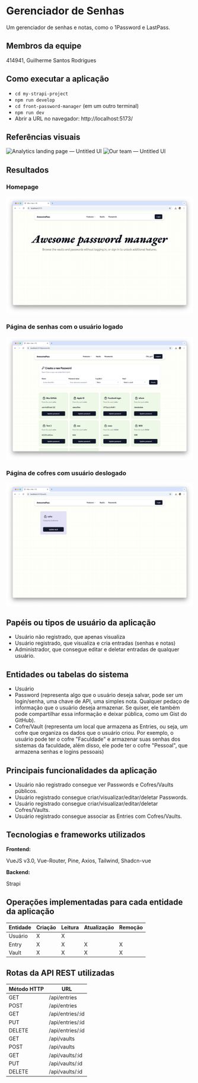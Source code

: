 # Gerenciador de Senhas

Um gerenciador de senhas e notas, como o 1Password e LastPass.

## Membros da equipe

414941, Guilherme Santos Rodrigues

## Como executar a aplicação

- `cd my-strapi-project`
- `npm run develop`
- `cd front-password-manager` (em um outro terminal)
- `npm run dev`
- Abrir a URL no navegador: http://localhost:5173/

## Referências visuais

![Analytics landing page — Untitled UI](https://cdn.dribbble.com/userupload/15729004/file/original-f173714d81790a38fc7101b23ff069ef.jpg?resize=2048x1536 "Analytics landing page — Untitled UI")
![Our team — Untitled UI](https://cdn.dribbble.com/userupload/13745057/file/original-535f0c9a22cc3b4dc716ac52b8f82c0c.jpg?resize=2048x1536 "Our team — Untitled UI")

## Resultados
### Homepage
![img-1](./showcase-images/img-1.png)
### Página de senhas com o usuário logado
![img-2](./showcase-images/img-3.png)
### Página de cofres com usuário deslogado
![img-3](./showcase-images/img-2.png)

## Papéis ou tipos de usuário da aplicação

- Usuário não registrado, que apenas visualiza
- Usuário registrado, que visualiza e cria entradas (senhas e notas)
- Administrador, que consegue editar e deletar entradas de qualquer usuário.

## Entidades ou tabelas do sistema

- Usuário
- Password (representa algo que o usuário deseja salvar, pode ser um login/senha, uma chave de API, uma simples nota. Qualquer pedaço de informação que o usuário deseja armazenar. Se quiser, ele também pode compartilhar essa informação e deixar pública, como um Gist do GitHub).
- Cofre/Vault (representa um local que armazena as Entries, ou seja, um cofre que organiza os dados que o usuário criou. Por exemplo, o usuário pode ter o cofre "Faculdade" e armazenar suas senhas dos sistemas da faculdade, além disso, ele pode ter o cofre "Pessoal", que armazena senhas e logins pessoais)

## Principais funcionalidades da aplicação

- Usuário não registrado consegue ver Passwords e Cofres/Vaults públicos.
- Usuário registrado consegue criar/visualizar/editar/deletar Passwords.
- Usuário registrado consegue criar/visualizar/editar/deletar Cofres/Vaults.
- Usuário registrado consegue associar as Entries com Cofres/Vaults.

## Tecnologias e frameworks utilizados

**Frontend:**

VueJS v3.0, Vue-Router, Pine, Axios, Tailwind, Shadcn-vue

**Backend:**

Strapi

## Operações implementadas para cada entidade da aplicação


| Entidade| Criação | Leitura | Atualização | Remoção |
| --- | --- | --- | --- | --- |
| Usuário | X |  X  |  |  |
| Entry | X |  X  |  X | X |
| Vault | X |  X  | X | X |

## Rotas da API REST utilizadas

| Método HTTP | URL               |
|-------------|-------------------|
| GET         | /api/entries      |
| POST        | /api/entries      |
| GET         | /api/entries/:id  |
| PUT         | /api/entries/:id  |
| DELETE      | /api/entries/:id  |
| GET         | /api/vaults       |
| POST        | /api/vaults       |
| GET         | /api/vaults/:id   |
| PUT         | /api/vaults/:id   |
| DELETE      | /api/vaults/:id   |
